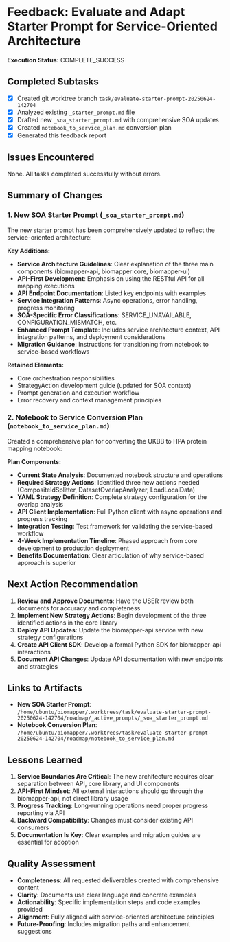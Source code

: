 # Feedback: Evaluate and Adapt Starter Prompt for Service-Oriented Architecture

**Execution Status:** COMPLETE_SUCCESS

## Completed Subtasks

- [X] Created git worktree branch `task/evaluate-starter-prompt-20250624-142704`
- [X] Analyzed existing `_starter_prompt.md` file
- [X] Drafted new `_soa_starter_prompt.md` with comprehensive SOA updates
- [X] Created `notebook_to_service_plan.md` conversion plan
- [X] Generated this feedback report

## Issues Encountered

None. All tasks completed successfully without errors.

## Summary of Changes

### 1. New SOA Starter Prompt (`_soa_starter_prompt.md`)

The new starter prompt has been comprehensively updated to reflect the service-oriented architecture:

**Key Additions:**
- **Service Architecture Guidelines**: Clear explanation of the three main components (biomapper-api, biomapper core, biomapper-ui)
- **API-First Development**: Emphasis on using the RESTful API for all mapping executions
- **API Endpoint Documentation**: Listed key endpoints with examples
- **Service Integration Patterns**: Async operations, error handling, progress monitoring
- **SOA-Specific Error Classifications**: SERVICE_UNAVAILABLE, CONFIGURATION_MISMATCH, etc.
- **Enhanced Prompt Template**: Includes service architecture context, API integration patterns, and deployment considerations
- **Migration Guidance**: Instructions for transitioning from notebook to service-based workflows

**Retained Elements:**
- Core orchestration responsibilities
- StrategyAction development guide (updated for SOA context)
- Prompt generation and execution workflow
- Error recovery and context management principles

### 2. Notebook to Service Conversion Plan (`notebook_to_service_plan.md`)

Created a comprehensive plan for converting the UKBB to HPA protein mapping notebook:

**Plan Components:**
- **Current State Analysis**: Documented notebook structure and operations
- **Required Strategy Actions**: Identified three new actions needed (CompositeIdSplitter, DatasetOverlapAnalyzer, LoadLocalData)
- **YAML Strategy Definition**: Complete strategy configuration for the overlap analysis
- **API Client Implementation**: Full Python client with async operations and progress tracking
- **Integration Testing**: Test framework for validating the service-based workflow
- **4-Week Implementation Timeline**: Phased approach from core development to production deployment
- **Benefits Documentation**: Clear articulation of why service-based approach is superior

## Next Action Recommendation

1. **Review and Approve Documents**: Have the USER review both documents for accuracy and completeness
2. **Implement New Strategy Actions**: Begin development of the three identified actions in the core library
3. **Deploy API Updates**: Update the biomapper-api service with new strategy configurations
4. **Create API Client SDK**: Develop a formal Python SDK for biomapper-api interactions
5. **Document API Changes**: Update API documentation with new endpoints and strategies

## Links to Artifacts

- **New SOA Starter Prompt**: `/home/ubuntu/biomapper/.worktrees/task/evaluate-starter-prompt-20250624-142704/roadmap/_active_prompts/_soa_starter_prompt.md`
- **Notebook Conversion Plan**: `/home/ubuntu/biomapper/.worktrees/task/evaluate-starter-prompt-20250624-142704/roadmap/notebook_to_service_plan.md`

## Lessons Learned

1. **Service Boundaries Are Critical**: The new architecture requires clear separation between API, core library, and UI components
2. **API-First Mindset**: All external interactions should go through the biomapper-api, not direct library usage
3. **Progress Tracking**: Long-running operations need proper progress reporting via API
4. **Backward Compatibility**: Changes must consider existing API consumers
5. **Documentation Is Key**: Clear examples and migration guides are essential for adoption

## Quality Assessment

- **Completeness**: All requested deliverables created with comprehensive content
- **Clarity**: Documents use clear language and concrete examples
- **Actionability**: Specific implementation steps and code examples provided
- **Alignment**: Fully aligned with service-oriented architecture principles
- **Future-Proofing**: Includes migration paths and enhancement suggestions
